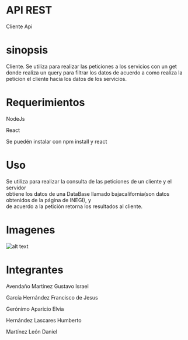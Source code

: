 # API REST
Cliente Api

# sinopsis
Cliente. 
Se utiliza para realizar las peticiones a los servicios con un get donde realiza un query para filtrar los datos de acuerdo a como realiza la 
peticion el cliente hacia los datos de los servicios.


# Requerimientos
NodeJs 

React

Se puedén instalar con npm install y react

# Uso 
Se utiliza para realizar la consulta de las peticiones de un cliente y el servidor  
obtiene los datos de una DataBase llamado bajacalifornia(son datos obtenidos de la página de INEGI), y   
de acuerdo a la petición retorna los resultados al cliente.  

# Imagenes

![alt text](https://drive.google.com/file/d/1UDAWzyh8FciMfu3wRdOfP31-1dofogZT/view?usp=sharing)

# Integrantes
Avendaño Martinez Gustavo Israel 

García Hernández Francisco de Jesus 

Gerónimo Aparicio Elvia 

Hernández Lascares Humberto 

Martínez León Daniel 
